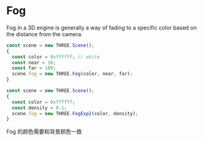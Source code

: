 # Fog

Fog in a 3D engine is generally a way of fading to a specific color based on the distance from the camera.

```js
const scene = new THREE.Scene();
{
  const color = 0xffffff; // white
  const near = 10;
  const far = 100;
  scene.fog = new THREE.Fog(color, near, far);
}

const scene = new THREE.Scene();
{
  const color = 0xffffff;
  const density = 0.1;
  scene.fog = new THREE.FogExp2(color, density);
}
```

Fog 的颜色需要和背景颜色一致
